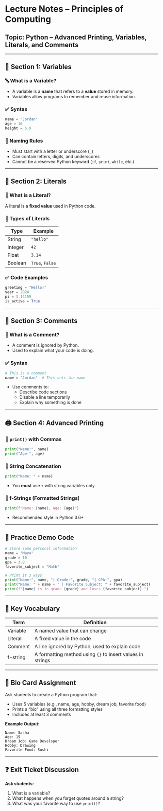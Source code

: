 # Lecture Notes – Principles of Computing  
## Topic: Python – Advanced Printing, Variables, Literals, and Comments

---

## 🧠 Section 1: Variables

### 🔤 What is a Variable?
- A variable is a **name** that refers to a **value** stored in memory.
- Variables allow programs to remember and reuse information.

### ✅ Syntax
```python
name = "Jordan"
age = 16
height = 5.9
```

### 🧠 Naming Rules
- Must start with a letter or underscore (`_`)
- Can contain letters, digits, and underscores
- Cannot be a reserved Python keyword (`if`, `print`, `while`, etc.)

---

## 🔢 Section 2: Literals

### 📘 What is a Literal?
A literal is a **fixed value** used in Python code.

### 🧱 Types of Literals

| Type        | Example         |
|-------------|------------------|
| String      | `"hello"`        |
| Integer     | `42`             |
| Float       | `3.14`           |
| Boolean     | `True`, `False`  |

### ✅ Code Examples
```python
greeting = "Hello!"
year = 2024
pi = 3.14159
is_active = True
```

---

## 💬 Section 3: Comments

### 📗 What is a Comment?
- A comment is ignored by Python.
- Used to explain what your code is doing.

### ✅ Syntax
```python
# This is a comment
name = "Jordan"  # This sets the name
```

- Use comments to:
  - Describe code sections
  - Disable a line temporarily
  - Explain why something is done

---

## 🖨️ Section 4: Advanced Printing

### 🔹 `print()` with Commas
```python
print("Name:", name)
print("Age:", age)
```

### 🔹 String Concatenation
```python
print("Name: " + name)
```
- You **must** use `+` with string variables only.

### 🔹 f-Strings (Formatted Strings)
```python
print(f"Name: {name}, Age: {age}")
```
- Recommended style in Python 3.6+

---

## 🧪 Practice Demo Code

```python
# Store some personal information
name = "Maya"
grade = 10
gpa = 3.8
favorite_subject = "Math"

# Print it 3 ways
print("Name:", name, "| Grade:", grade, "| GPA:", gpa)
print("Name: " + name + " | Favorite Subject: " + favorite_subject)
print(f"{name} is in grade {grade} and loves {favorite_subject}.")
```

---

## 🎯 Key Vocabulary

| Term      | Definition |
|-----------|------------|
| Variable  | A named value that can change |
| Literal   | A fixed value in the code |
| Comment   | A line ignored by Python, used to explain code |
| f-string  | A formatting method using `{}` to insert values in strings |

---

## 📝 Bio Card Assignment

Ask students to create a Python program that:
- Uses 5 variables (e.g., name, age, hobby, dream job, favorite food)
- Prints a “bio” using all three formatting styles
- Includes at least 3 comments

**Example Output:**
```
Name: Sasha
Age: 15
Dream Job: Game Developer
Hobby: Drawing
Favorite Food: Sushi
```

---

## ❓ Exit Ticket Discussion

**Ask students:**
1. What is a variable?
2. What happens when you forget quotes around a string?
3. What was your favorite way to use `print()`?
